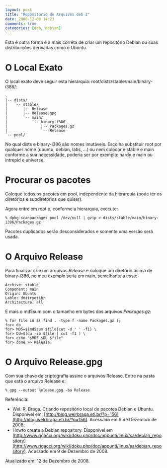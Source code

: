 ```yaml
---
layout: post
title: "Repositório de Arquivos deb 2"
date: 2008-12-09 14:23
comments: true
categories: [deb, debian]
---
```


Esta é outra forma e a mais correta de criar um repositório Debian ou suas distribuições derivadas como o Ubuntu.

# O Local Exato

O local exato deve seguir esta hierarquia: root/dists/stable/main/binary-i386/:

    .
    |-- dists/
    |   `-- stable/
    |       |-- Release
    |       |-- Release.gpg
    |       `-- main/
    |           `-- binary-i386
    |               |-- Packages.gz
    |               `-- Release
    `-- pool/

No qual dists e binary-i386 são nomes imutáveis. Escolha substituir root por qualquer nome (ubuntu, debian, labs, ...) ou nem colocar e stable e main conforme a sua necessidade, poderia ser por exemplo: hardy e main ou intrepid e universe.

# Procurar os pacotes

Coloque todos os pacotes em pool, independente da hierarquia (pode ter os diretórios e subdiretórios que quiser).

Agora entre em root e, conforme a hierarquia, execute:

    % dpkg-scanpackages pool /dev/null | gzip > dists/stable/main/binary-i386/Packages.gz

Pacotes duplicados serão desconsiderados e somente uma versão será usada.

# O Arquivo Release

Para finalizar crie um arquivos _Release_ e coloque um diretório acima de binary-i386, no meu exemplo seria em main, semelhante a esse:

    Archive: stable
    Component: main
    Origin: Ubuntu
    Lable: dmitryetibr
    Architecture: all

E mais o md5sum com o tamanho em bytes dos arquivos _Packages.gz_:

    % for file in $( find . -type f -name Packages.gz );
    for> do
    for> MD5=$(md5sum $file|cut -d ' ' -f1) \
    for> DU=$(du -sb $file | cut -f1 ) \
    for> echo "$MD5 $DU $file"
    for> done >> Release

# O Arquivo Release.gpg

Com sua chave de criptografia assine o arquivos Release. Entre na pasta que está o arquivo Release e:

    % gpg --output Release.gpg -ba Release

Referência:

* Wel. R. Braga. Criando repositório local de pacotes Debian e Ubuntu. Disponível em: [http://blog.welrbraga.eti.br/?p=156](http://blog.welrbraga.eti.br/?p=156). Acessado em 9 de Dezembro de 2008;
* Howto create a Debian repository. Disponível em [http://www.rigacci.org/wiki/doku.php/doc/appunti/linux/sa/debian_repository](http://www.rigacci.org/wiki/doku.php/doc/appunti/linux/sa/debian_repository). Acessado em 9 de Dezembro de 2008.

Atualizado em: 12 de Dezembro de 2008.

